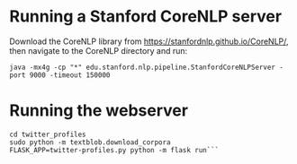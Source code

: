 # Running a Stanford CoreNLP server

Download the CoreNLP library from https://stanfordnlp.github.io/CoreNLP/, then navigate to the CoreNLP directory and run:

``` java -mx4g -cp "*" edu.stanford.nlp.pipeline.StanfordCoreNLPServer -port 9000 -timeout 150000 ```

# Running the webserver

```pip install -r requirements.txt
cd twitter_profiles
sudo python -m textblob.download_corpora
FLASK_APP=twitter-profiles.py python -m flask run```